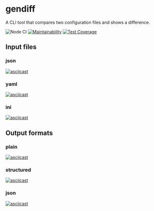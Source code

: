 # gendiff

A CLI tool that compares two configuration files and shows a difference.

![Node CI](https://github.com/irestone/frontend-project-lvl2/workflows/Node%20CI/badge.svg) [![Maintainability](https://api.codeclimate.com/v1/badges/a0ccbfd4a4533eb95a63/maintainability)](https://codeclimate.com/github/irestone/frontend-project-lvl2/maintainability) [![Test Coverage](https://api.codeclimate.com/v1/badges/a0ccbfd4a4533eb95a63/test_coverage)](https://codeclimate.com/github/irestone/frontend-project-lvl2/test_coverage)

## Input files

### json

[![asciicast](https://asciinema.org/a/GkT4lqVikeP0KuEj5u2fWD1A4.svg)](https://asciinema.org/a/GkT4lqVikeP0KuEj5u2fWD1A4)

### yaml

[![asciicast](https://asciinema.org/a/7yvEAUUDZGGYRZQMaYY1x3R9e.svg)](https://asciinema.org/a/7yvEAUUDZGGYRZQMaYY1x3R9e)

### ini

[![asciicast](https://asciinema.org/a/QDI2YgPQ0irQaqk86B8HeWcQL.svg)](https://asciinema.org/a/QDI2YgPQ0irQaqk86B8HeWcQL)


## Output formats

### plain

[![asciicast](https://asciinema.org/a/lerBSB48t7bt5ZaoSJYICLgyN.svg)](https://asciinema.org/a/lerBSB48t7bt5ZaoSJYICLgyN)


### structured

[![asciicast](https://asciinema.org/a/7ST1NdBF5DyTF17lhv9TUEOrj.svg)](https://asciinema.org/a/7ST1NdBF5DyTF17lhv9TUEOrj)

### json

[![asciicast](https://asciinema.org/a/Ywz3CJqt33gRmhnMJcNvJgHkk.svg)](https://asciinema.org/a/Ywz3CJqt33gRmhnMJcNvJgHkk)
